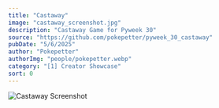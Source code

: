 ```yaml
---
title: "Castaway"
image: "castaway_screenshot.jpg"
description: "Castaway Game for Pyweek 30"
source: "https://github.com/pokepetter/pyweek_30_castaway"
pubDate: "5/6/2025"
author: "Pokepetter"
authorImg: "people/pokepetter.webp"
category: "[1] Creator Showcase"
sort: 0
---
```


![Castaway Screenshot](https://github.com/pokepetter/pyweek_30_castaway/blob/master/castaway_screenshot.jpg?raw=true)